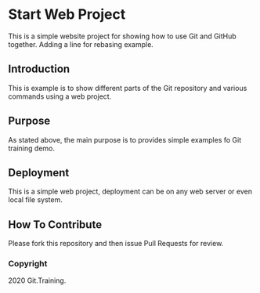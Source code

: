 # Start Web Project

This is a simple website project for showing how to use Git and GitHub together. Adding a line for rebasing example.

## Introduction

This is example is to show  different parts of the Git repository and various commands using a web project.

## Purpose

As stated above, the main purpose is to provides simple examples fo Git training demo.

## Deployment

This is a simple web project, deployment can be on any web server or even local file system.

## How To Contribute

Please fork this repository and then issue Pull Requests for review.

### Copyright

2020 Git.Training.